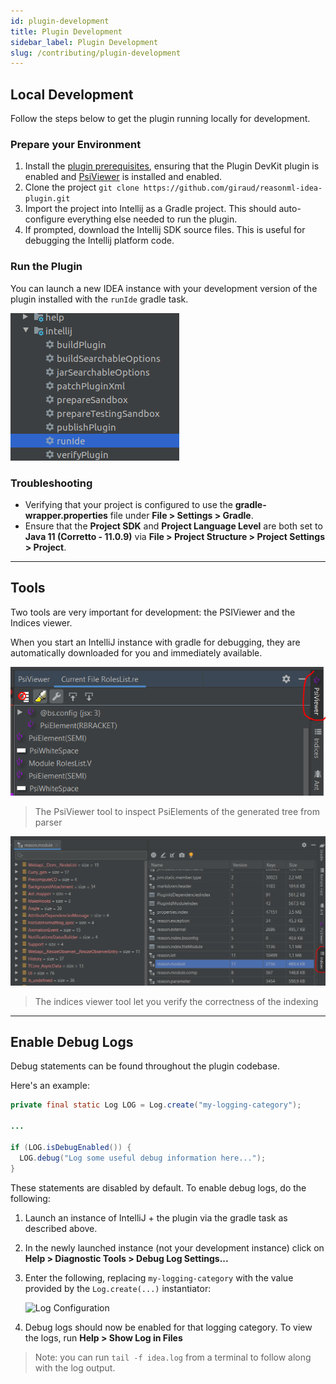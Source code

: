 ```yaml
---
id: plugin-development
title: Plugin Development
sidebar_label: Plugin Development
slug: /contributing/plugin-development
---
```


## Local Development

Follow the steps below to get the plugin running locally for development.

### Prepare your Environment

1. Install the [plugin prerequisites](http://www.jetbrains.org/intellij/sdk/docs/tutorials/custom_language_support/prerequisites.html), ensuring that the Plugin DevKit plugin is enabled and [PsiViewer](https://plugins.jetbrains.com/plugin/227-psiviewer) is installed and enabled.  
2. Clone the project `git clone https://github.com/giraud/reasonml-idea-plugin.git`
3. Import the project into Intellij as a Gradle project. This should auto-configure everything else needed to run the plugin.
4. If prompted, download the Intellij SDK source files. This is useful for debugging the Intellij platform code.

### Run the Plugin

You can launch a new IDEA instance with your development version of the plugin installed with the `runIde` gradle task.

![](../../static/img/run_ide.png)

### Troubleshooting

- Verifying that your project is configured to use the **gradle-wrapper.properties** file under **File > Settings > Gradle**.
- Ensure that the **Project SDK** and **Project Language Level** are both set to **Java 11 (Corretto - 11.0.9)** via **File > Project Structure > Project Settings > Project**.

---

## Tools

Two tools are very important for development: the PSIViewer and the Indices viewer.
 
When you start an IntelliJ instance with gradle for debugging, 
they are automatically downloaded for you and immediately available.

![PSIViewer tool](../../static/img/arch/psiviewer_01.png)

> The PsiViewer tool to inspect PsiElements of the generated tree from parser

![Îndices viewer](../../static/img/arch/indicesviewer_01.png)

> The indices viewer tool let you verify the correctness of the indexing

---

## Enable Debug Logs

Debug statements can be found throughout the plugin codebase.
 
Here's an example:
```java
private final static Log LOG = Log.create("my-logging-category");

...

if (LOG.isDebugEnabled()) {
  LOG.debug("Log some useful debug information here...");
}
```

These statements are disabled by default. To enable debug logs, do the following:
 1. Launch an instance of IntelliJ + the plugin via the gradle task as described above.
 2. In the newly launched instance (not your development instance) click on **Help > Diagnostic Tools > Debug Log Settings...**
 3. Enter the following, replacing `my-logging-category` with the value provided by the `Log.create(...)` instantiator:
 
    ![Log Configuration](../../static/img/enable-logging.png)
 4. Debug logs should now be enabled for that logging category. To view the logs, run **Help > Show Log in Files**
 
 > Note: you can run `tail -f idea.log` from a terminal to follow along with the log output.
 
